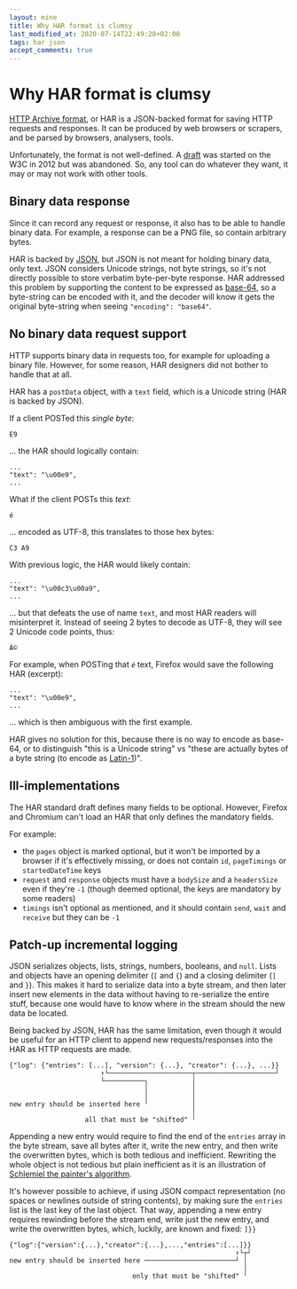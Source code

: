 ```yaml
---
layout: mine
title: Why HAR format is clumsy
last_modified_at: 2020-07-14T22:49:20+02:00
tags: har json
accept_comments: true
---
```


# Why HAR format is clumsy

[HTTP Archive format](https://en.wikipedia.org/wiki/HAR_(file_format)), or HAR is a JSON-backed format for saving HTTP requests and responses.
It can be produced by web browsers or scrapers, and be parsed by browsers, analysers, tools.

Unfortunately, the format is not well-defined. A [draft](https://w3c.github.io/web-performance/specs/HAR/Overview.html) was started on the W3C in 2012 but was abandoned. So, any tool can do whatever they want, it may or may not work with other tools.

## Binary data response

Since it can record any request or response, it also has to be able to handle binary data.
For example, a response can be a PNG file, so contain arbitrary bytes.

HAR is backed by [JSON](https://www.json.org), but JSON is not meant for holding binary data, only text.
JSON considers Unicode strings, not byte strings, so it's not directly possible to store verbatim byte-per-byte response.
HAR addressed this problem by supporting the content to be expressed as [base-64](https://en.wikipedia.org/wiki/Base64), so a byte-string can be encoded with it, and the decoder will know it gets the original byte-string when seeing `"encoding": "base64"`.

## No binary data request support

HTTP supports binary data in requests too, for example for uploading a binary file.
However, for some reason, HAR designers did not bother to handle that at all.

HAR has a `postData` object, with a `text` field, which is a Unicode string (HAR is backed by JSON).

If a client POSTed this *single byte*:

	E9

... the HAR should logically contain:

	...
	"text": "\u00e9",
	...

What if the client POSTs this *text*:

	é

... encoded as UTF-8, this translates to those hex bytes:

	C3 A9

With previous logic, the HAR would likely contain:

	...
	"text": "\u00c3\u00a9",
	...

... but that defeats the use of name `text`, and most HAR readers will misinterpret it.
Instead of seeing 2 bytes to decode as UTF-8, they will see 2 Unicode code points, thus:

	Ã©

For example, when POSTing that *`é`* text, Firefox would save the following HAR (excerpt):

	...
	"text": "\u00e9",
	...

... which is then ambiguous with the first example.

HAR gives no solution for this, because there is no way to encode as base-64, or to distinguish "this is a Unicode string" vs "these are actually bytes of a byte string (to encode as [Latin-1](https://en.wikipedia.org/wiki/ISO/IEC_8859-1))".

## Ill-implementations

The HAR standard draft defines many fields to be optional. However, Firefox and Chromium can't load an HAR that only defines the mandatory fields.

For example:
- the `pages` object is marked optional, but it won't be imported by a browser if it's effectively missing, or does not contain `id`, `pageTimings` or `startedDateTime` keys
- `request` and `response` objects must have a `bodySize` and a `headersSize` even if they're `-1` (though deemed optional, the keys are mandatory by some readers)
- `timings` isn't optional as mentioned, and it should contain `send`, `wait` and `receive` but they can be `-1`

## Patch-up incremental logging

JSON serializes objects, lists, strings, numbers, booleans, and `null`. Lists and objects have an opening delimiter (`[` and `{`) and a closing delimiter (`]` and `}`). This makes it hard to serialize data into a byte stream, and then later insert new elements in the data without having to re-serialize the entire stuff, because one would have to know where in the stream should the new data be located.

Being backed by JSON, HAR has the same limitation, even though it would be useful for an HTTP client to append new requests/responses into the HAR as HTTP requests are made.


```
{"log": {"entries": [...], "version": {...}, "creator": {...}, ...}}
                       ↑└─────────────────────┬────────────────────┘
                       └──────────┐           │
                                  │           │
                                  │           │
new entry should be inserted here ╵           │
                                              │
                   all that must be "shifted" ╵
```

Appending a new entry would require to find the end of the `entries` array in the byte stream, save all bytes after it, write the new entry, and then write the overwritten bytes, which is both tedious and inefficient.
Rewriting the whole object is not tedious but plain inefficient as it is an illustration of [Schlemiel the painter's algorithm](https://en.wikipedia.org/wiki/Joel_Spolsky#Schlemiel_the_Painter's_algorithm).

It's however possible to achieve, if using JSON compact representation (no spaces or newlines outside of string contents), by making sure the `entries` list is the last key of the last object.
That way, appending a new entry requires rewinding before the stream end, write just the new entry, and write the overwritten bytes, which, luckily, are known and fixed: `]}}`

```
{"log":{"version":{...},"creator":{...},...,"entries":[...]}}
                                                         ↑└┬┘
new entry should be inserted here ───────────────────────┘ │
                                                           │
                               only that must be "shifted" ╵
```
